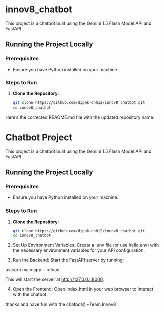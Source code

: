 # innov8_chatbot

This project is a chatbot built using the Gemini 1.5 Flash Model API and FastAPI. 

## Running the Project Locally

### Prerequisites
- Ensure you have Python installed on your machine.

### Steps to Run

1. **Clone the Repository**:

   ```bash
   git clone https://github.com/dipak-chh12/innov8_chatbot.git
   cd innov8_chatbot

Here’s the corrected README.md file with the updated repository name:

# Chatbot Project

This project is a chatbot built using the Gemini 1.5 Flash Model API and FastAPI. 

## Running the Project Locally

### Prerequisites
- Ensure you have Python installed on your machine.

### Steps to Run

1. **Clone the Repository**:

   ```bash
   git clone https://github.com/dipak-chh12/innov8_chatbot.git
   cd innov8_chatbot

2. Set Up Environment Variables: Create a .env file (or use hello.env) with the necessary environment variables for your API configuration.


3. Run the Backend: Start the FastAPI server by running:

uvicorn main:app --reload

This will start the server at http://127.0.0.1:8000.


4. Open the Frontend: Open index.html in your web browser to interact with the chatbot.

thanks and have fun with the chatbot✌️
~Team Innov8
